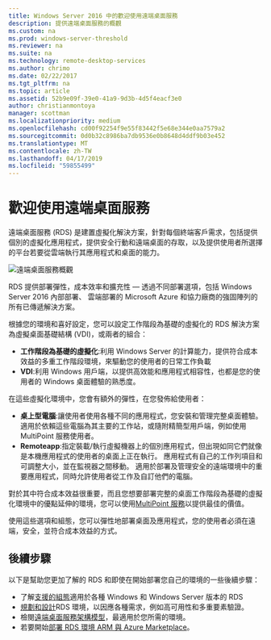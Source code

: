 ```yaml
---
title: Windows Server 2016 中的歡迎使用遠端桌面服務
description: 提供遠端桌面服務的概觀
ms.custom: na
ms.prod: windows-server-threshold
ms.reviewer: na
ms.suite: na
ms.technology: remote-desktop-services
ms.author: chrimo
ms.date: 02/22/2017
ms.tgt_pltfrm: na
ms.topic: article
ms.assetid: 52b9e09f-39e0-41a9-9d3b-4d5f4eacf3e0
author: christianmontoya
manager: scottman
ms.localizationpriority: medium
ms.openlocfilehash: cd00f92254f9e55f83442f5e68e344e0aa7579a2
ms.sourcegitcommit: 0d0b32c8986ba7db9536e0b8648d4ddf9b03e452
ms.translationtype: MT
ms.contentlocale: zh-TW
ms.lasthandoff: 04/17/2019
ms.locfileid: "59855499"
---
```

# <a name="welcome-to-remote-desktop-services"></a>歡迎使用遠端桌面服務 

遠端桌面服務 (RDS) 是建置虛擬化解決方案，針對每個終端客戶需求，包括提供個別的虛擬化應用程式，提供安全行動和遠端桌面的存取，以及提供使用者所選擇的平台若要從雲端執行其應用程式和桌面的能力。

![遠端桌面服務概觀](.\media\rds-overview.png)

RDS 提供部署彈性，成本效率和擴充性 — 透過不同部署選項，包括 Windows Server 2016 內部部署、 雲端部署的 Microsoft Azure 和協力廠商的強固陣列的所有已傳遞解決方案。

根據您的環境和喜好設定，您可以設定工作階段為基礎的虛擬化的 RDS 解決方案為虛擬桌面基礎結構 (VDI)，或兩者的組合：

- **工作階段為基礎的虛擬化**:利用 Windows Server 的計算能力，提供符合成本效益的多重工作階段環境，來驅動您的使用者的日常工作負載
- **VDI**:利用 Windows 用戶端，以提供高效能和應用程式相容性，也都是您的使用者的 Windows 桌面體驗的熟悉度。

在這些虛擬化環境中，您會有額外的彈性，在您發佈給使用者：

- **桌上型電腦**:讓使用者使用各種不同的應用程式，您安裝和管理完整桌面體驗。 適用於依賴這些電腦為其主要的工作站，或隨附精簡型用戶端，例如使用 MultiPoint 服務使用者。
- **Remoteapp**:指定裝載/執行虛擬機器上的個別應用程式，但出現如同它們就像是本機應用程式的使用者的桌面上正在執行。 應用程式有自己的工作列項目和可調整大小，並在監視器之間移動。 適用於部署及管理安全的遠端環境中的重要應用程式，同時允許使用者從工作及自訂他們的電腦。

對於其中符合成本效益很重要，而且您想要部署完整的桌面工作階段為基礎的虛擬化環境中的優點延伸的環境，您可以使用[MultiPoint 服務](../multipoint-services/multipoint-services.md)以提供最佳的價值。 

使用這些選項和組態，您可以彈性地部署桌面及應用程式，您的使用者必須在遠端，安全，並符合成本效益的方式。

## <a name="next-steps"></a>後續步驟

以下是幫助您更加了解的 RDS 和即使在開始部署您自己的環境的一些後續步驟：
-   了解[支援的組態](rds-supported-config.md)適用於各種 Windows 和 Windows Server 版本的 RDS
-   [規劃和設計](rds-plan-and-design.md)RDS 環境，以因應各種需求，例如高可用性和多重要素驗證。
-   檢閱[遠端桌面服務架構模型](desktop-hosting-logical-architecture.md)，最適用於您所需的環境。
-   若要開始[部署 RDS 環境 ARM 與 Azure Marketplace](rds-in-azure.md)。
